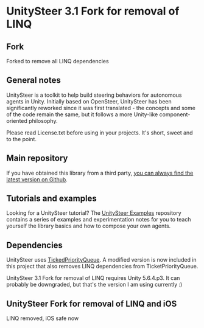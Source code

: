 # UnitySteer 3.1 Fork for removal of LINQ 

## Fork

Forked to remove all LINQ dependencies

## General notes

UnitySteer is a toolkit to help build steering behaviors for autonomous agents in Unity.  Initially based on OpenSteer, UnitySteer has been significantly reworked since it was first translated - the concepts and some of the code remain the same, but it follows a more Unity-like component-oriented philosophy. 

Please read License.txt before using in your projects.  It's short, sweet and to the point.


## Main repository

If you have obtained this library from a third party, [you can always find the latest version on Github](https://github.com/ricardojmendez/UnitySteer).

## Tutorials and examples

Looking for a UnitySteer tutorial?  The [UnitySteer Examples](https://github.com/ricardojmendez/UnitySteerExamples) repository contains a series of examples and experimentation notes for you to teach yourself the library basics and how to compose your own agents.

## Dependencies

UnitySteer uses [TickedPriorityQueue](https://github.com/Garufortho/TickedPriorityQueue). A modified version is now included in this project that also removes LINQ dependencies from TicketPriorityQueue.

UnitySteer 3.1 Fork for removal of LINQ requires Unity 5.6.4.p3.  It can probably be downgraded, but that's the version I am using currently :)


## UnitySteer Fork for removal of LINQ and iOS

LINQ removed, iOS safe now